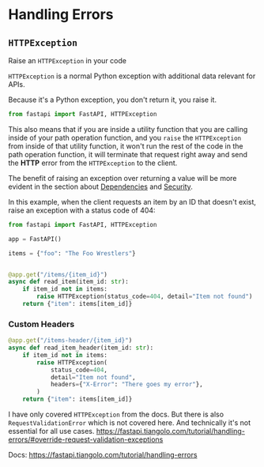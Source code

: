 # Handling Errors

## `HTTPException`

Raise an `HTTPException` in your code

`HTTPException` is a normal Python exception with additional data relevant for APIs.

Because it's a Python exception, you don't return it, you raise it.

```py
from fastapi import FastAPI, HTTPException
```

This also means that if you are inside a utility function that you are calling inside of your path operation function, and you `raise` the `HTTPException` from inside of that utility function, it won't run the rest of the code in the path operation function, it will terminate that request right away and send the **HTTP** error from the `HTTPException` to the client.

The benefit of raising an exception over returning a value will be more evident in the section about [Dependencies](../fastapi-sqlmodel/6-Dependency-injection/README.md) and [Security](../7-security/README.md).

In this example, when the client requests an item by an ID that doesn't exist, raise an exception with a status code of 404:

```py
from fastapi import FastAPI, HTTPException

app = FastAPI()

items = {"foo": "The Foo Wrestlers"}


@app.get("/items/{item_id}")
async def read_item(item_id: str):
    if item_id not in items:
        raise HTTPException(status_code=404, detail="Item not found")
    return {"item": items[item_id]}
```

### Custom Headers

```py
@app.get("/items-header/{item_id}")
async def read_item_header(item_id: str):
    if item_id not in items:
        raise HTTPException(
            status_code=404,
            detail="Item not found",
            headers={"X-Error": "There goes my error"},
        )
    return {"item": items[item_id]}
```

I have only covered `HTTPException` from the docs. But there is also `RequestValidationError` which is not covered here. And technically it's not essential for all use cases. <https://fastapi.tiangolo.com/tutorial/handling-errors/#override-request-validation-exceptions>

Docs: <https://fastapi.tiangolo.com/tutorial/handling-errors>
